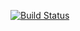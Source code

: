 [![Build Status](https://ci.leggedrobotics.com/buildStatus/icon?job=bitbucket_leggedrobotics/ocs2_anymal_switched_model/master)](https://ci.leggedrobotics.com/job/bitbucket_leggedrobotics/job/ocs2_anymal_switched_model/job/master/)